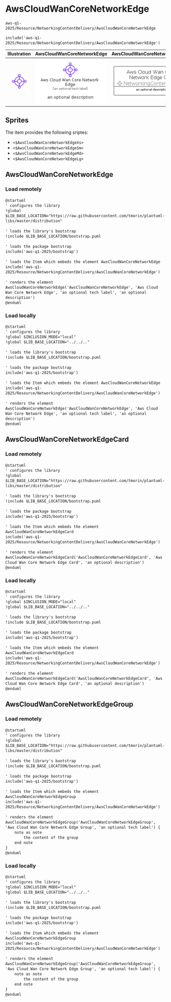# AwsCloudWanCoreNetworkEdge


```text
aws-q1-2025/Resource/NetworkingContentDelivery/AwsCloudWanCoreNetworkEdge
```

```text
include('aws-q1-2025/Resource/NetworkingContentDelivery/AwsCloudWanCoreNetworkEdge')
```



| Illustration | AwsCloudWanCoreNetworkEdge | AwsCloudWanCoreNetworkEdgeCard | AwsCloudWanCoreNetworkEdgeGroup |
| :---: | :---: | :---: | :---: |
| ![illustration for Illustration](../../../aws-q1-2025/Resource/NetworkingContentDelivery/AwsCloudWanCoreNetworkEdge.png) | ![illustration for AwsCloudWanCoreNetworkEdge](../../../aws-q1-2025/Resource/NetworkingContentDelivery/AwsCloudWanCoreNetworkEdge.Local.png) | ![illustration for AwsCloudWanCoreNetworkEdgeCard](../../../aws-q1-2025/Resource/NetworkingContentDelivery/AwsCloudWanCoreNetworkEdgeCard.Local.png) | ![illustration for AwsCloudWanCoreNetworkEdgeGroup](../../../aws-q1-2025/Resource/NetworkingContentDelivery/AwsCloudWanCoreNetworkEdgeGroup.Local.png) |



## Sprites
The item provides the following sriptes:

- `<$AwsCloudWanCoreNetworkEdgeXs>`
- `<$AwsCloudWanCoreNetworkEdgeSm>`
- `<$AwsCloudWanCoreNetworkEdgeMd>`
- `<$AwsCloudWanCoreNetworkEdgeLg>`





## AwsCloudWanCoreNetworkEdge

### Load remotely
```plantuml
@startuml
' configures the library
!global $LIB_BASE_LOCATION="https://raw.githubusercontent.com/tmorin/plantuml-libs/master/distribution"

' loads the library's bootstrap
!include $LIB_BASE_LOCATION/bootstrap.puml

' loads the package bootstrap
include('aws-q1-2025/bootstrap')

' loads the Item which embeds the element AwsCloudWanCoreNetworkEdge
include('aws-q1-2025/Resource/NetworkingContentDelivery/AwsCloudWanCoreNetworkEdge')

' renders the element
AwsCloudWanCoreNetworkEdge('AwsCloudWanCoreNetworkEdge', 'Aws Cloud Wan Core Network Edge', 'an optional tech label', 'an optional description')
@enduml
```

### Load locally
```plantuml
@startuml
' configures the library
!global $INCLUSION_MODE="local"
!global $LIB_BASE_LOCATION="../../.."

' loads the library's bootstrap
!include $LIB_BASE_LOCATION/bootstrap.puml

' loads the package bootstrap
include('aws-q1-2025/bootstrap')

' loads the Item which embeds the element AwsCloudWanCoreNetworkEdge
include('aws-q1-2025/Resource/NetworkingContentDelivery/AwsCloudWanCoreNetworkEdge')

' renders the element
AwsCloudWanCoreNetworkEdge('AwsCloudWanCoreNetworkEdge', 'Aws Cloud Wan Core Network Edge', 'an optional tech label', 'an optional description')
@enduml
```

## AwsCloudWanCoreNetworkEdgeCard

### Load remotely
```plantuml
@startuml
' configures the library
!global $LIB_BASE_LOCATION="https://raw.githubusercontent.com/tmorin/plantuml-libs/master/distribution"

' loads the library's bootstrap
!include $LIB_BASE_LOCATION/bootstrap.puml

' loads the package bootstrap
include('aws-q1-2025/bootstrap')

' loads the Item which embeds the element AwsCloudWanCoreNetworkEdgeCard
include('aws-q1-2025/Resource/NetworkingContentDelivery/AwsCloudWanCoreNetworkEdge')

' renders the element
AwsCloudWanCoreNetworkEdgeCard('AwsCloudWanCoreNetworkEdgeCard', 'Aws Cloud Wan Core Network Edge Card', 'an optional description')
@enduml
```

### Load locally
```plantuml
@startuml
' configures the library
!global $INCLUSION_MODE="local"
!global $LIB_BASE_LOCATION="../../.."

' loads the library's bootstrap
!include $LIB_BASE_LOCATION/bootstrap.puml

' loads the package bootstrap
include('aws-q1-2025/bootstrap')

' loads the Item which embeds the element AwsCloudWanCoreNetworkEdgeCard
include('aws-q1-2025/Resource/NetworkingContentDelivery/AwsCloudWanCoreNetworkEdge')

' renders the element
AwsCloudWanCoreNetworkEdgeCard('AwsCloudWanCoreNetworkEdgeCard', 'Aws Cloud Wan Core Network Edge Card', 'an optional description')
@enduml
```

## AwsCloudWanCoreNetworkEdgeGroup

### Load remotely
```plantuml
@startuml
' configures the library
!global $LIB_BASE_LOCATION="https://raw.githubusercontent.com/tmorin/plantuml-libs/master/distribution"

' loads the library's bootstrap
!include $LIB_BASE_LOCATION/bootstrap.puml

' loads the package bootstrap
include('aws-q1-2025/bootstrap')

' loads the Item which embeds the element AwsCloudWanCoreNetworkEdgeGroup
include('aws-q1-2025/Resource/NetworkingContentDelivery/AwsCloudWanCoreNetworkEdge')

' renders the element
AwsCloudWanCoreNetworkEdgeGroup('AwsCloudWanCoreNetworkEdgeGroup', 'Aws Cloud Wan Core Network Edge Group', 'an optional tech label') {
    note as note
        the content of the group
    end note
}
@enduml
```

### Load locally
```plantuml
@startuml
' configures the library
!global $INCLUSION_MODE="local"
!global $LIB_BASE_LOCATION="../../.."

' loads the library's bootstrap
!include $LIB_BASE_LOCATION/bootstrap.puml

' loads the package bootstrap
include('aws-q1-2025/bootstrap')

' loads the Item which embeds the element AwsCloudWanCoreNetworkEdgeGroup
include('aws-q1-2025/Resource/NetworkingContentDelivery/AwsCloudWanCoreNetworkEdge')

' renders the element
AwsCloudWanCoreNetworkEdgeGroup('AwsCloudWanCoreNetworkEdgeGroup', 'Aws Cloud Wan Core Network Edge Group', 'an optional tech label') {
    note as note
        the content of the group
    end note
}
@enduml
```

